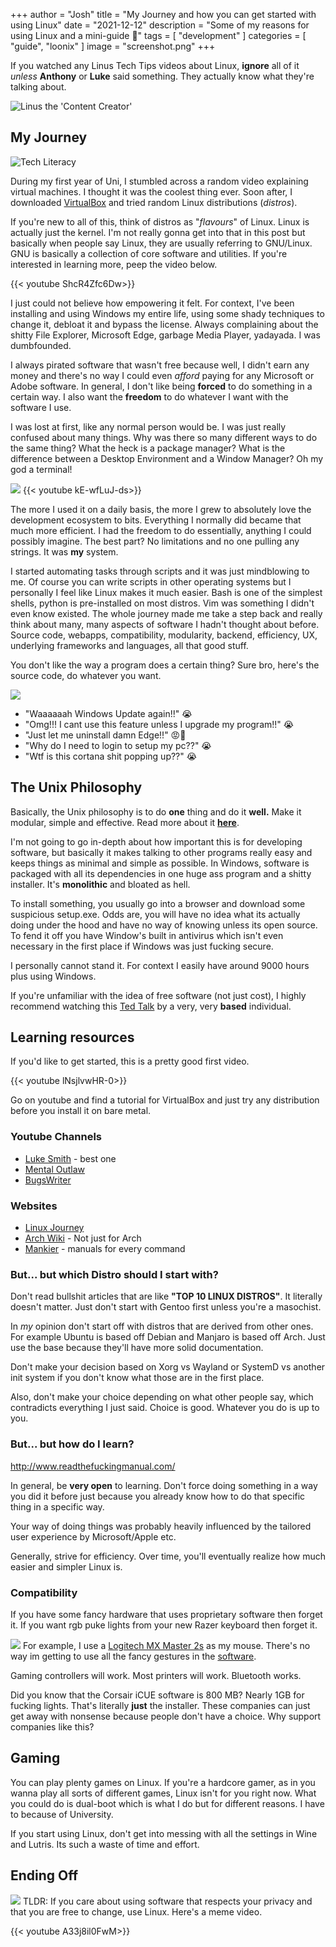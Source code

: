 +++
author = "Josh"
title = "My Journey and how you can get started with using Linux"
date = "2021-12-12"
description = "Some of my reasons for using Linux and a mini-guide 📄"
tags = [
    "development"
]
categories = [
    "guide",
    "loonix"
]
image = "screenshot.png"
+++
<!--more-->

If you watched any Linus Tech Tips videos about Linux, **ignore** all of it *unless* **Anthony** or **Luke** said something.
They actually know what they're talking about.

![Linus the 'Content Creator'](linus.jpg)
## My Journey
![Tech Literacy](evolution.png)

During my first year of Uni, I stumbled across a random video explaining virtual machines. I thought it was the coolest thing ever. Soon after, I downloaded [VirtualBox](https://www.virtualbox.org/) and tried random Linux distributions  (*distros*).


If you're new to all of this, think of distros as "*flavours*" of Linux. Linux is actually just the kernel.
I'm not really gonna get into that in this post but basically when people say Linux, they are usually referring to GNU/Linux. GNU is basically a collection of core software and utilities. If you're interested in learning more, peep the video below.

{{< youtube  ShcR4Zfc6Dw>}}

I just could not believe how empowering it felt. For context, I've been installing and using Windows my entire life, using some shady techniques to change it, debloat it and bypass the license. Always complaining about the shitty File Explorer, Microsoft Edge, garbage Media Player, yadayada.
I was dumbfounded.

I always pirated software that wasn't free because well, I didn't earn any money and there's no way I could even *afford* paying for any Microsoft or Adobe software.
In general, I don't like being **forced** to do something in a certain way. 
I also want the **freedom** to do whatever I want with the software I use.


I was lost at first, like any normal person would be. 
I was just really confused about many things.
Why was there so many different ways to do the same thing?
What the heck is a package manager?
What is the difference between a Desktop Environment and a Window Manager?
Oh my god a terminal! 

![](hacker.jpg)
{{< youtube  kE-wfLuJ-ds>}}

The more I used it on a daily basis, the more I grew to absolutely love the development ecosystem to bits.
Everything I normally did became that much more efficient. I had the freedom to do essentially, anything I could possibly imagine.
The best part? No limitations and no one pulling any strings. It was **my** system.

I started automating tasks through scripts and it was just mindblowing to me.
Of course you can write scripts in other operating systems but I personally I feel like Linux makes it much easier. Bash is one of the simplest shells, python is pre-installed on most distros. 
Vim was something I didn't even know existed. 
The whole journey made me take a step back and really think about many, many aspects of software I hadn't thought about before.
Source code, webapps, compatibility, modularity, backend, efficiency, UX, underlying frameworks and languages, all that good stuff.

You don't like the way a program does a certain thing? Sure bro, here's the source code, do whatever you want.

![](sad.png)

* "Waaaaaah Windows Update again!!" 😭
* "Omg!!! I cant use this feature unless I upgrade my program!!" 😭
* "Just let me uninstall damn Edge!!" 😡💢
* "Why do I need to login to setup my pc??" 😭
* "Wtf is this cortana shit popping up??" 😭



## The Unix Philosophy 
Basically, the Unix philosophy is to do **one** thing and do it **well.** Make it modular, simple and effective. 
Read more about it [**here**](https://homepage.cs.uri.edu/~thenry/resources/unix_art/ch01s06.html).

I'm not going to go in-depth about how important this is for developing software,  but basically it makes talking to other programs really easy and keeps things as minimal and simple as possible. 
In Windows, software is packaged with all its dependencies in one huge ass program and a shitty installer.
It's **monolithic** and bloated as hell.

To install something, you usually go into a browser and download some suspicious setup.exe. Odds are, you will have no idea what its actually doing under the hood and have no way of knowing unless its open source. To fend it off you have Window's built in antivirus which isn't even necessary in the first place if Windows was just fucking secure.

I personally cannot stand it. For context I easily have around 9000 hours plus using Windows. 


If you're unfamiliar with the idea of free software (not just cost), I highly recommend watching this [Ted Talk](https://youtu.be/Ag1AKIl_2GM) by a very, very **based** individual. 

## Learning resources

If you'd like to get started, this is a pretty good first video.

{{< youtube  lNsjlvwHR-0>}}

Go on youtube and find a tutorial for VirtualBox and just try any distribution before you install it on bare metal.


### Youtube Channels

* [Luke Smith](https://www.youtube.com/c/LukeSmithxyz) - best one
* [Mental Outlaw](https://www.youtube.com/c/MentalOutlaw)
* [BugsWriter](https://www.youtube.com/c/BugsWriter0x1337)

### Websites

* [Linux Journey](https://linuxjourney.com/) 
* [Arch Wiki](https://wiki.archlinux.org/) - Not just for Arch
* [Mankier](https://www.mankier.com/) - manuals for every command

### But... but which Distro should I start with?
Don't read bullshit articles that are like **"TOP 10 LINUX DISTROS"**.
It literally doesn't matter. Just don't start with Gentoo first unless you're a masochist.

In *my* opinion don't start off with distros that are derived from other ones. For example Ubuntu is based off Debian and Manjaro is based off Arch. Just use the base because they'll have more solid documentation.

Don't make your decision based on Xorg vs Wayland or SystemD vs another init system if you don't know what those are in the first place.

Also, don't make your choice depending on what other people say, which contradicts everything I just said.
Choice is good. Whatever you do is up to you.

### But... but how do I learn?
http://www.readthefuckingmanual.com/

In general, be **very open** to learning. Don't force doing something in a way you did it before just because you already know how to do that specific thing in a specific way. 

Your way of doing things was probably heavily influenced by the tailored user experience by Microsoft/Apple etc.

Generally, strive for efficiency. Over time, you'll eventually realize how much easier and simpler Linux is.

### Compatibility

If you have some fancy hardware that uses proprietary software then forget it.
If you want rgb puke lights from your new Razer keyboard then forget it.

![](razer.jpg)
For example, I use a [Logitech MX Master 2s](https://www.logitech.com/en-us/eol/mx-master-2s-mouse.910-005131.html) as my mouse.
There's no way im getting to use all the fancy gestures in the [software](https://images-na.ssl-images-amazon.com/images/I/91c8SQfG8cS.pdf).

Gaming controllers will work.
Most printers will work.
Bluetooth works.

Did you know that the Corsair iCUE software is 800 MB?
Nearly 1GB for fucking lights. That's literally **just** the installer.
These companies can just get away with nonsense because people don't have a choice.
Why support companies like this?

## Gaming 
You can play plenty games on Linux.
If you're a hardcore gamer, as in you wanna play all sorts of different games, Linux isn't for you right now.
What you could do is dual-boot which is what I do but for different reasons. I have to because of University.

If you start using Linux, don't get into messing with all the settings in Wine and Lutris. Its such a waste of time and effort.

## Ending Off
![](chad.jpg)
TLDR: If you care about using software that respects your privacy and that you are free to change, use Linux. Here's a meme video.

{{< youtube  A33j8il0FwM>}}
